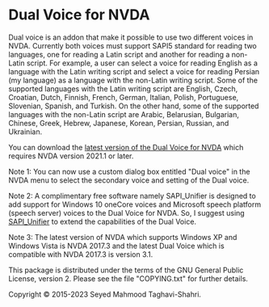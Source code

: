 # Dual Voice for NVDA #

Dual voice is an addon that make it possible to use two different voices in NVDA. Currently both voices must support SAPI5 standard for reading two languages, one for reading a Latin script and another for reading a non-Latin script. For example, a user can select a voice for reading English as a language with the Latin writing script and select a voice for reading Persian (my language) as a language with the non-Latin writing script. 
Some of the supported languages with the Latin writing script are English, Czech, Croatian, Dutch, Finnish, French, German, Italian, Polish, Portuguese, Slovenian, Spanish, and Turkish.
On the other hand, some of the supported languages with the non-Latin script are Arabic, Belarusian, Bulgarian, Chinese, Greek, Hebrew, Japanese, Korean, Persian, Russian, and Ukrainian.

You can download the [latest version of the Dual Voice for NVDA](https://github.com/Mahmood-Taghavi/dual_voice/releases/download/v5.3/dual_voice-5.3.nvda-addon) which requires NVDA version 2021.1 or later. 

Note 1: You can now use a custom dialog box entitled "Dual voice" in the NVDA menu to select the secondary voice and setting of the Dual voice.

Note 2: A complimentary free software namely SAPI_Unifier is designed to add support for Windows 10 oneCore voices and Microsoft speech platform (speech server) voices to the Dual Voice for NVDA. So, I suggest using [SAPI_Unifier](https://mahmood-taghavi.github.io/SAPI_Unifier/) to extend the capabilities of the Dual Voice.

Note 3: The latest version of NVDA which supports Windows XP and Windows Vista is NVDA 2017.3 and the latest Dual Voice which is compatible with NVDA 2017.3 is version 3.1.

This package is distributed under the terms of the GNU General Public License, version 2. Please see the file "COPYING.txt" for further details.

Copyright © 2015-2023 Seyed Mahmood Taghavi-Shahri.
